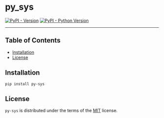# py_sys

[![PyPI - Version](https://img.shields.io/pypi/v/py-sys.svg)](https://pypi.org/project/py-sys)
[![PyPI - Python Version](https://img.shields.io/pypi/pyversions/py-sys.svg)](https://pypi.org/project/py-sys)

-----

## Table of Contents

- [Installation](#installation)
- [License](#license)

## Installation

```console
pip install py-sys
```

## License

`py-sys` is distributed under the terms of the [MIT](https://spdx.org/licenses/MIT.html) license.
